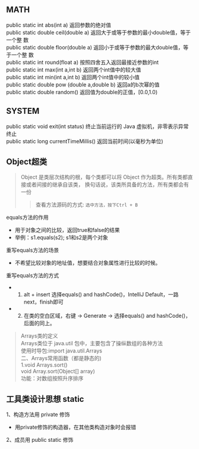 

## MATH
public static int abs(int a) 返回参数的绝对值  
public static double ceil(double a) 返回大于或等于参数的最小double值，等于一个整
数  
public static double floor(double a) 返回小于或等于参数的最大double值，等于一个整
数  
public static int round(float a) 按照四舍五入返回最接近参数的int  
public static int max(int a,int b) 返回两个int值中的较大值  
public static int min(int a,int b) 返回两个int值中的较小值  
public static double pow (double a,double b) 返回a的b次幂的值    
public static double random() 返回值为double的正值，[0.0,1.0)  

## SYSTEM
public static void exit(int status) 终止当前运行的 Java 虚拟机，非零表示异常终止  
public static long currentTimeMillis() 返回当前时间(以毫秒为单位)  

## Object超类
>Object 是类层次结构的根，每个类都可以将 Object 作为超类。所有类都直接或者间接的继承自该类，
换句话说，该类所具备的方法，所有类都会有一份
> > 查看方法源码的方式:  `选中方法，按下Ctrl + B`

equals方法的作用  
- 用于对象之间的比较，返回true和false的结果
- 举例：s1.equals(s2); s1和s2是两个对象  

重写equals方法的场景
- 不希望比较对象的地址值，想要结合对象属性进行比较的时候。  

重写equals方法的方式
- 1. alt + insert 选择equals() and hashCode()，IntelliJ Default，一路next，finish即可
- 2. 在类的空白区域，右键 -> Generate -> 选择equals() and hashCode()，后面的同上。

> Arrays类的定义  
    Arrays类位于 java.util 包中，主要包含了操纵数组的各种方法  
    使用时导包:import java.util.Arrays  
二、Arrays常用函数（都是静态的)  
1.void Arrays.sort()  
    void Array.sort(Object[] array)  
    功能：对数组按照升序排序  

## 工具类设计思想  static 

1、构造方法用 private 修饰  
- 用private修饰的构造器，在其他类构造对象时会报错  

2、成员用 public static 修饰